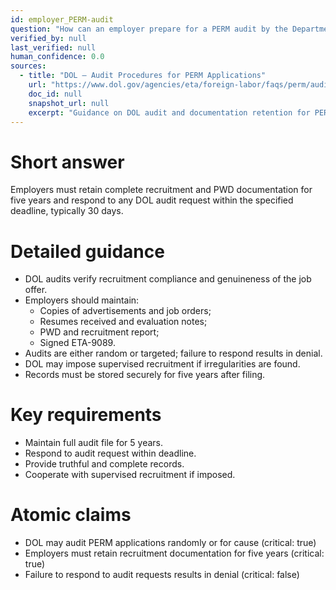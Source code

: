 ```yaml
---
id: employer_PERM-audit
question: "How can an employer prepare for a PERM audit by the Department of Labor?"
verified_by: null
last_verified: null
human_confidence: 0.0
sources:
  - title: "DOL – Audit Procedures for PERM Applications"
    url: "https://www.dol.gov/agencies/eta/foreign-labor/faqs/perm/audit"
    doc_id: null
    snapshot_url: null
    excerpt: "Guidance on DOL audit and documentation retention for PERM under 20 CFR §656.20."
---
```


# Short answer
Employers must retain complete recruitment and PWD documentation for five years and respond to any DOL audit request within the specified deadline, typically 30 days.

# Detailed guidance
- DOL audits verify recruitment compliance and genuineness of the job offer.
- Employers should maintain:
  - Copies of advertisements and job orders;
  - Resumes received and evaluation notes;
  - PWD and recruitment report;
  - Signed ETA-9089.
- Audits are either random or targeted; failure to respond results in denial.
- DOL may impose supervised recruitment if irregularities are found.
- Records must be stored securely for five years after filing.

# Key requirements
- Maintain full audit file for 5 years.  
- Respond to audit request within deadline.  
- Provide truthful and complete records.  
- Cooperate with supervised recruitment if imposed.

# Atomic claims
- DOL may audit PERM applications randomly or for cause (critical: true)
- Employers must retain recruitment documentation for five years (critical: true)
- Failure to respond to audit requests results in denial (critical: false)

